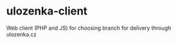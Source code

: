 ulozenka-client
===============

Web client (PHP and JS) for choosing branch for delivery through ulozenka.cz
